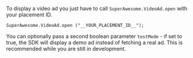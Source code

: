 
To display a video ad you just have to call `SuperAwesome.VideoAd.open` with your placement ID.

```
SuperAwesome.VideoAd.open ("__YOUR_PLACEMENT_ID__");
```

You can optionally pass a second boolean parameter `testMode` - if set to true, the SDK will display a demo ad instead of fetching a real ad. This is recommended while you are still in development.